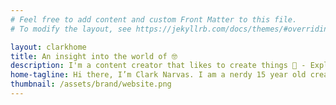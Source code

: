 ```yaml
---
# Feel free to add content and custom Front Matter to this file.
# To modify the layout, see https://jekyllrb.com/docs/themes/#overriding-theme-defaults

layout: clarkhome
title: An insight into the world of 🤓
description: I'm a content creator that likes to create things 📸 - Explore my blog!
home-tagline: Hi there, I’m Clark Narvas. I am a nerdy 15 year old creating wonderful and mad content about productivity, technology, studying and all things in between. 🌟
thumbnail: /assets/brand/website.png
---
```


